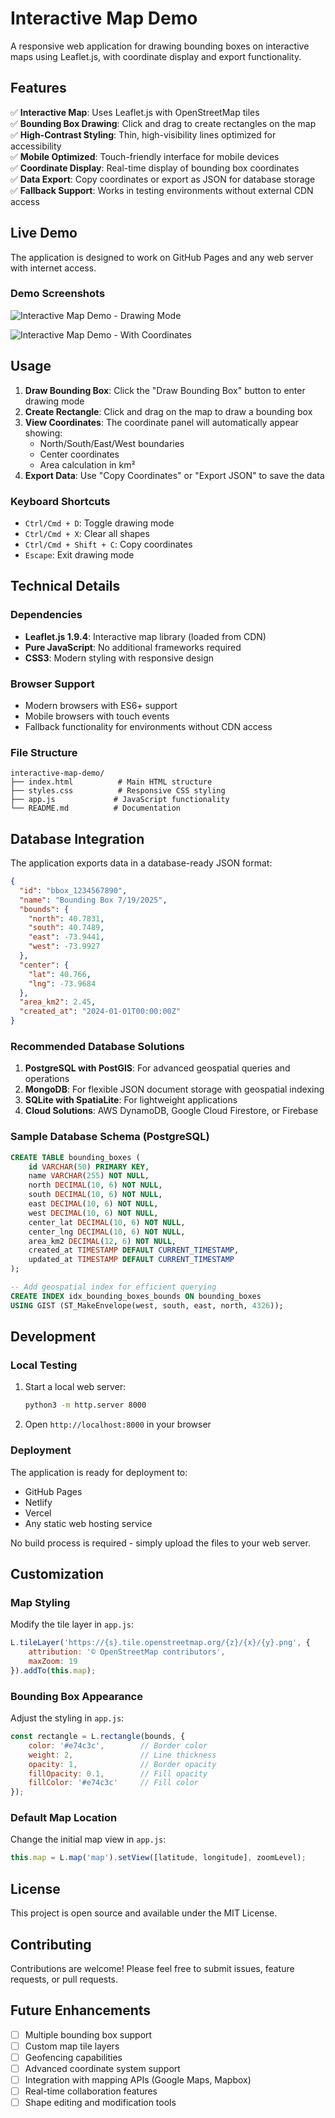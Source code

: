 # Interactive Map Demo

A responsive web application for drawing bounding boxes on interactive maps using Leaflet.js, with coordinate display and export functionality.

## Features

✅ **Interactive Map**: Uses Leaflet.js with OpenStreetMap tiles  
✅ **Bounding Box Drawing**: Click and drag to create rectangles on the map  
✅ **High-Contrast Styling**: Thin, high-visibility lines optimized for accessibility  
✅ **Mobile Optimized**: Touch-friendly interface for mobile devices  
✅ **Coordinate Display**: Real-time display of bounding box coordinates  
✅ **Data Export**: Copy coordinates or export as JSON for database storage  
✅ **Fallback Support**: Works in testing environments without external CDN access

## Live Demo

The application is designed to work on GitHub Pages and any web server with internet access.

### Demo Screenshots

![Interactive Map Demo - Drawing Mode](https://github.com/user-attachments/assets/1d0b1277-80ca-47ef-b8ae-d8915a0b97ba)

![Interactive Map Demo - With Coordinates](https://github.com/user-attachments/assets/4d6c210d-5229-4cd6-9f38-016adb09c0ee)

## Usage

1. **Draw Bounding Box**: Click the "Draw Bounding Box" button to enter drawing mode
2. **Create Rectangle**: Click and drag on the map to draw a bounding box
3. **View Coordinates**: The coordinate panel will automatically appear showing:
   - North/South/East/West boundaries
   - Center coordinates
   - Area calculation in km²
4. **Export Data**: Use "Copy Coordinates" or "Export JSON" to save the data

### Keyboard Shortcuts

- `Ctrl/Cmd + D`: Toggle drawing mode
- `Ctrl/Cmd + X`: Clear all shapes
- `Ctrl/Cmd + Shift + C`: Copy coordinates
- `Escape`: Exit drawing mode

## Technical Details

### Dependencies

- **Leaflet.js 1.9.4**: Interactive map library (loaded from CDN)
- **Pure JavaScript**: No additional frameworks required
- **CSS3**: Modern styling with responsive design

### Browser Support

- Modern browsers with ES6+ support
- Mobile browsers with touch events
- Fallback functionality for environments without CDN access

### File Structure

```
interactive-map-demo/
├── index.html          # Main HTML structure
├── styles.css          # Responsive CSS styling
├── app.js             # JavaScript functionality
└── README.md          # Documentation
```

## Database Integration

The application exports data in a database-ready JSON format:

```json
{
  "id": "bbox_1234567890",
  "name": "Bounding Box 7/19/2025",
  "bounds": {
    "north": 40.7831,
    "south": 40.7489,
    "east": -73.9441,
    "west": -73.9927
  },
  "center": {
    "lat": 40.766,
    "lng": -73.9684
  },
  "area_km2": 2.45,
  "created_at": "2024-01-01T00:00:00Z"
}
```

### Recommended Database Solutions

1. **PostgreSQL with PostGIS**: For advanced geospatial queries and operations
2. **MongoDB**: For flexible JSON document storage with geospatial indexing
3. **SQLite with SpatiaLite**: For lightweight applications
4. **Cloud Solutions**: AWS DynamoDB, Google Cloud Firestore, or Firebase

### Sample Database Schema (PostgreSQL)

```sql
CREATE TABLE bounding_boxes (
    id VARCHAR(50) PRIMARY KEY,
    name VARCHAR(255) NOT NULL,
    north DECIMAL(10, 6) NOT NULL,
    south DECIMAL(10, 6) NOT NULL,
    east DECIMAL(10, 6) NOT NULL,
    west DECIMAL(10, 6) NOT NULL,
    center_lat DECIMAL(10, 6) NOT NULL,
    center_lng DECIMAL(10, 6) NOT NULL,
    area_km2 DECIMAL(12, 6) NOT NULL,
    created_at TIMESTAMP DEFAULT CURRENT_TIMESTAMP,
    updated_at TIMESTAMP DEFAULT CURRENT_TIMESTAMP
);

-- Add geospatial index for efficient querying
CREATE INDEX idx_bounding_boxes_bounds ON bounding_boxes 
USING GIST (ST_MakeEnvelope(west, south, east, north, 4326));
```

## Development

### Local Testing

1. Start a local web server:
   ```bash
   python3 -m http.server 8000
   ```

2. Open `http://localhost:8000` in your browser

### Deployment

The application is ready for deployment to:
- GitHub Pages
- Netlify
- Vercel
- Any static web hosting service

No build process is required - simply upload the files to your web server.

## Customization

### Map Styling

Modify the tile layer in `app.js`:

```javascript
L.tileLayer('https://{s}.tile.openstreetmap.org/{z}/{x}/{y}.png', {
    attribution: '© OpenStreetMap contributors',
    maxZoom: 19
}).addTo(this.map);
```

### Bounding Box Appearance

Adjust the styling in `app.js`:

```javascript
const rectangle = L.rectangle(bounds, {
    color: '#e74c3c',        // Border color
    weight: 2,               // Line thickness
    opacity: 1,              // Border opacity
    fillOpacity: 0.1,        // Fill opacity
    fillColor: '#e74c3c'     // Fill color
});
```

### Default Map Location

Change the initial map view in `app.js`:

```javascript
this.map = L.map('map').setView([latitude, longitude], zoomLevel);
```

## License

This project is open source and available under the MIT License.

## Contributing

Contributions are welcome! Please feel free to submit issues, feature requests, or pull requests.

## Future Enhancements

- [ ] Multiple bounding box support
- [ ] Custom map tile layers
- [ ] Geofencing capabilities
- [ ] Advanced coordinate system support
- [ ] Integration with mapping APIs (Google Maps, Mapbox)
- [ ] Real-time collaboration features
- [ ] Shape editing and modification tools